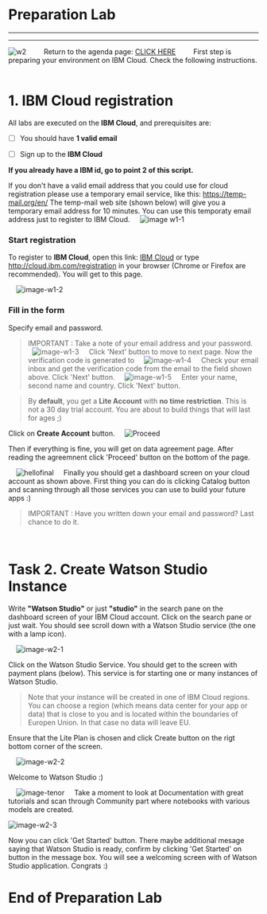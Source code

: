 # Preparation Lab
---

-----------------------------------------
![w2](../images/w2.png)
&nbsp;
&nbsp;
&nbsp;
&nbsp;
Return to the agenda page: [CLICK HERE](../README.md)
&nbsp;
&nbsp;
&nbsp;
&nbsp;
First step is preparing your environment on IBM Cloud. Check the following instructions.
&nbsp;
&nbsp;

# 1. IBM Cloud registration

All labs are executed on the **IBM Cloud**, and prerequisites are:

- [ ] You should have **1 valid email** 

- [ ] Sign up to the **IBM Cloud** 


**If you already have a IBM id, go to point 2 of this script.**

If you don't have a valid email address that you could use for cloud registration please use a temporary email service, like this: https://temp-mail.org/en/
The temp-mail web site (shown below) will give you a temporary email address for 10 minutes. You can use this temporaty email address just to register to IBM Cloud. 
&nbsp;
&nbsp;
![image w1-1](../images/w1-1.png)
&nbsp;
&nbsp;

### Start registration
To register to **IBM Cloud**, open this link: [IBM Cloud](cloud.ibm.com/registration) or type http://cloud.ibm.com/registration in your browser (Chrome or Firefox are recommended). You will get to this page.

&nbsp;
&nbsp;
![image-w1-2](../images/w1-2.png)
&nbsp;
&nbsp;
### Fill in the form
Specify email and password.

> IMPORTANT : Take a note of your email address and your password.
&nbsp;
&nbsp;
![image-w1-3](../images/w1-3.png)
&nbsp;
&nbsp;
Click 'Next' button to move to next page. Now the verification code is generated to 
&nbsp;
&nbsp;
![image-w1-4](../images/w1-4.png)
&nbsp;
&nbsp;
Check your email inbox and get the verification code from the email to the field shown above. Click 'Next' button.
&nbsp;
&nbsp;
![image-w1-5](../images/w1-5.png)
&nbsp;
&nbsp;
Enter your name, second name and country. Click 'Next' button.


> By **default**, you get a **Lite Account** with **no time restriction**. This is not a 30 day trial account. You are about to build things that will last for ages ;)  

Click on **Create Account** button.
&nbsp;
&nbsp;
![Proceed](/../images/w1-6.png)
&nbsp;
&nbsp;

Then if everything is fine, you will get on data agreement page. After reading the agreemnent click 'Proceed' button on the bottom of the page.

&nbsp;
&nbsp;
![hellofinal](/../images/w1-7.png)
&nbsp;
&nbsp;
Finally you should get a dashboard screen on your cloud account as shown above. First thing you can do is clicking Catalog button and scanning through all those services you can use to build your future apps :) 


> IMPORTANT : Have you written down your email and password? Last chance to do it.

&nbsp;
&nbsp;
&nbsp;
&nbsp;
&nbsp;
&nbsp;

# Task 2. Create Watson Studio Instance

Write **"Watson Studio"** or just **"studio"** in the search pane on the dashboard screen of your IBM Cloud account. Click on the search pane or just wait. You should see scroll down with a Watson Studio service (the one with a lamp icon).

&nbsp;
&nbsp;
![image-w2-1](../images/w2-1.png)
&nbsp;
&nbsp;

Click on the Watson Studio Service. You should get to the screen with payment plans (below). This service is for starting one or many instances of Watson Studio. 


> Note that your instance will be created in one of IBM Cloud regions. You can choose a region (which means data center for your app or data) that is close to you and is located within the boundaries of Europen Union. In that case no data will leave EU. 


Ensure that the Lite Plan is chosen and click Create button on the rigt bottom corner of the screen. 


&nbsp;
&nbsp;
![image-w2-2](../images/w2-2.png)
&nbsp;
&nbsp;

Welcome to Watson Studio :)

&nbsp;
&nbsp;
![image-tenor](../images/tenor.gif)
&nbsp;
&nbsp;
Take a moment to look at Documentation with great tutorials and scan through Community part where notebooks with various models are created.


![image-w2-3](../images/w2-3.png)

Now you can click 'Get Started' button. 
There maybe additional mesage saying that Watson Studio is ready, confirm by clicking 'Get Started' on button in the message box. 
You will see a welcoming screen with of Watson Studio application. 
Congrats :)


# End of Preparation Lab